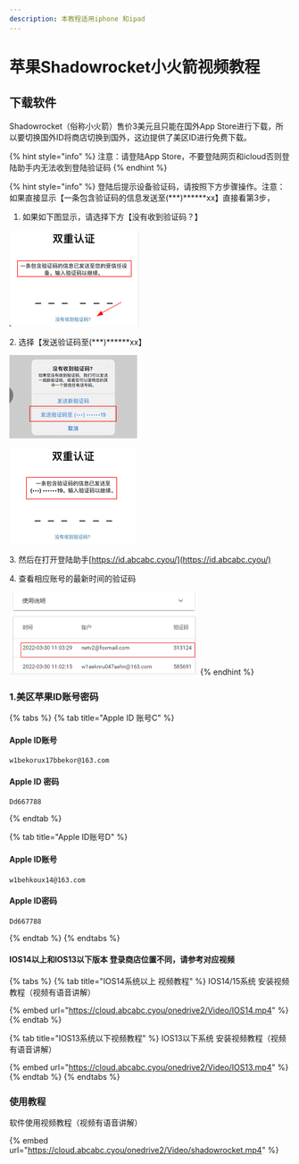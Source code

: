 ```yaml
---
description: 本教程适用iphone 和ipad
---
```


# 苹果Shadowrocket小火箭视频教程

## 下载软件

Shadowrocket（俗称小火箭）售价3美元且只能在国外App Store进行下载，所以要切换国外ID将商店切换到国外，这边提供了美区ID进行免费下载。

{% hint style="info" %}
注意：请登陆App Store，不要登陆网页和icloud否则登陆助手内无法收到登陆验证码
{% endhint %}

{% hint style="info" %}
登陆后提示设备验证码，请按照下方步骤操作。注意：如果直接显示【一条包含验证码的信息发送至(\*\*\*)\*\*\*\*\*\*xx】直接看第3步，

1. 如果如下图显示，请选择下方【没有收到验证码？】

![](<../.gitbook/assets/image (59).png>)

2\. 选择【发送验证码至(\*\*\*)\*\*\*\*\*\*xx】

![](<../.gitbook/assets/image (63).png>)

![](<../.gitbook/assets/image (60).png>)

3\. 然后在打开登陆助手[https://id.abcabc.cyou/](https://id.abcabc.cyou/)

4\. 查看相应账号的最新时间的验证码

![](<../.gitbook/assets/image (58).png>)
{% endhint %}

### 1.美区苹果ID账号密码

{% tabs %}
{% tab title="Apple ID 账号C" %}
#### Apple ID账号

```
w1bekorux17bbekor@163.com
```

#### Apple ID 密码

```
Dd667788
```
{% endtab %}

{% tab title="Apple ID账号D" %}
#### Apple ID账号

```
w1behkoux14@163.com
```

#### Apple ID密码

```
Dd667788
```
{% endtab %}
{% endtabs %}

#### IOS14以上和IOS13以下版本 登录商店位置不同，请参考对应视频

{% tabs %}
{% tab title="IOS14系统以上 视频教程" %}
IOS14/15系统 安装视频教程（视频有语音讲解）

{% embed url="https://cloud.abcabc.cyou/onedrive2/Video/IOS14.mp4" %}
{% endtab %}

{% tab title="IOS13系统以下视频教程" %}
IOS13以下系统 安装视频教程（视频有语音讲解）

{% embed url="https://cloud.abcabc.cyou/onedrive2/Video/IOS13.mp4" %}
{% endtab %}
{% endtabs %}

### 使用教程

软件使用视频教程（视频有语音讲解）

{% embed url="https://cloud.abcabc.cyou/onedrive2/Video/shadowrocket.mp4" %}
